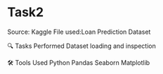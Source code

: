 # Task2

Source: Kaggle
File used:Loan Prediction Dataset

🔍 Tasks Performed
Dataset loading and inspection

🛠️ Tools Used
Python
Pandas
Seaborn
Matplotlib
